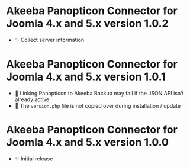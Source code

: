 # Akeeba Panopticon Connector for Joomla 4.x and 5.x version 1.0.2

* ✨ Collect server information

# Akeeba Panopticon Connector for Joomla 4.x and 5.x version 1.0.1

* 🐞 Linking Panopticon to Akeeba Backup may fail if the JSON API isn't already active
* 🐞 The `version.php` file is not copied over during installation / update

# Akeeba Panopticon Connector for Joomla 4.x and 5.x version 1.0.0

* ✨ Initial release